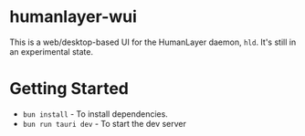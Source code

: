 # humanlayer-wui

This is a web/desktop-based UI for the HumanLayer daemon, `hld`. It's still in an experimental state.

# Getting Started

- `bun install` - To install dependencies.
- `bun run tauri dev` - To start the dev server
